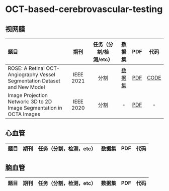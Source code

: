 # OCT-based-cerebrovascular-testing
## 视网膜
| 题目   |   期刊   |  任务（分割/检测/etc） |  数据集  |   PDF    |    代码    |
|:------ |:--------:|:-------------------------:|:-------:|:--------:|:----------:|
| ROSE: A Retinal OCT-Angiography Vessel Segmentation Dataset and New Model | IEEE 2021 | 分割 | [数据集](https://imed.nimte.ac.cn/dataofrose.html) | [PDF](https://ieeexplore.ieee.org/stamp/stamp.jsp?tp=&arnumber=9284503) | [CODE](https://github.com/iMED-Lab/ROSE) |
|Image Projection Network: 3D to 2D Image Segmentation in OCTA Images| IEEE 2020 | 分割  | - | [PDF](https://sci-hub.se/https://ieeexplore.ieee.org/document/9085991) | - |
## 心血管
| 题目   |   期刊   |  任务（分割，检测，etc）  | 数据集 |   PDF    |    代码    |
|:------ |:--------:|:-------------------------:|:------:|:--------:|:----------:|
## 脑血管
| 题目   |   期刊   |  任务（分割，检测，etc）  | 数据集 |   PDF    |    代码    |
|:------ |:--------:|:-------------------------:|:------:|:--------:|:----------:|
